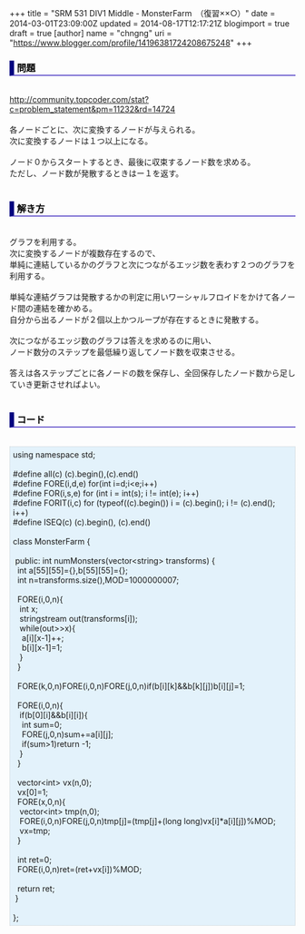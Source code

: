 +++
title = "SRM 531 DIV1 Middle - MonsterFarm　（復習××○）"
date = 2014-03-01T23:09:00Z
updated = 2014-08-17T12:17:21Z
blogimport = true
draft = true
[author]
	name = "chngng"
	uri = "https://www.blogger.com/profile/14196381724208675248"
+++

<div dir="ltr" style="text-align: left;" trbidi="on"><h3 style="border-bottom: 2px solid slateblue; border-left: 8px solid navy; color: black; padding: 0px 0px 1px 5px;">問題 </h3><br /><a href="http://community.topcoder.com/stat?c=problem_statement&amp;pm=11232&amp;rd=14724" target="_blank">http://community.topcoder.com/stat?c=problem_statement&amp;pm=11232&amp;rd=14724</a><br /><br />各ノードごとに、次に変換するノードが与えられる。<br />次に変換するノードは１つ以上になる。<br /><br />ノード０からスタートするとき、最後に収束するノード数を求める。<br />ただし、ノード数が発散するときはー１を返す。<br /><br /><h3 style="border-bottom: 2px solid slateblue; border-left: 8px solid navy; color: black; padding: 0px 0px 1px 5px;">解き方 </h3><br />グラフを利用する。<br />次に変換するノードが複数存在するので、<br />単純に連結しているかのグラフと次につながるエッジ数を表わす２つのグラフを利用する。<br /><br />単純な連結グラフは発散するかの判定に用いワーシャルフロイドをかけて各ノード間の連結を確かめる。<br />自分から出るノードが２個以上かつループが存在するときに発散する。<br /><br />次につながるエッジ数のグラフは答えを求めるのに用い、<br />ノード数分のステップを最低繰り返してノード数を収束させる。<br /><br />答えは各ステップごとに各ノードの数を保存し、全回保存したノード数から足していき更新させればよい。<br /><br /><h3 style="border-bottom: 2px solid slateblue; border-left: 8px solid navy; color: black; padding: 0px 0px 1px 5px;">コード </h3><br /><div style="background-color: #e3f2fb; border: 1px dotted #CCCCCC; padding: 5px;">using namespace std;<br /><br />#define all(c) (c).begin(),(c).end()<br />#define FORE(i,d,e) for(int i=d;i&lt;e;i++)<br />#define FOR(i,s,e) for (int i = int(s); i != int(e); i++)<br />#define FORIT(i,c) for (typeof((c).begin()) i = (c).begin(); i != (c).end(); i++)<br />#define ISEQ(c) (c).begin(), (c).end()<br /><br />class MonsterFarm {<br /><br /><span class="Apple-tab-span" style="white-space: pre;"> </span>public: int numMonsters(vector&lt;string&gt; transforms) {<br /><span class="Apple-tab-span" style="white-space: pre;">  </span>int a[55][55]={},b[55][55]={};<br /><span class="Apple-tab-span" style="white-space: pre;">  </span>int n=transforms.size(),MOD=1000000007;<br /><br /><span class="Apple-tab-span" style="white-space: pre;">  </span>FORE(i,0,n){<br /><span class="Apple-tab-span" style="white-space: pre;">   </span>int x;<br /><span class="Apple-tab-span" style="white-space: pre;">   </span>stringstream out(transforms[i]);<br /><span class="Apple-tab-span" style="white-space: pre;">   </span>while(out&gt;&gt;x){<br /><span class="Apple-tab-span" style="white-space: pre;">    </span>a[i][x-1]++;<br /><span class="Apple-tab-span" style="white-space: pre;">    </span>b[i][x-1]=1;<br /><span class="Apple-tab-span" style="white-space: pre;">   </span>}<br /><span class="Apple-tab-span" style="white-space: pre;">  </span>}<br /><br /><span class="Apple-tab-span" style="white-space: pre;">  </span>FORE(k,0,n)FORE(i,0,n)FORE(j,0,n)if(b[i][k]&amp;&amp;b[k][j])b[i][j]=1;<br /><br /><span class="Apple-tab-span" style="white-space: pre;">  </span>FORE(i,0,n){<br /><span class="Apple-tab-span" style="white-space: pre;">   </span>if(b[0][i]&amp;&amp;b[i][i]){<br /><span class="Apple-tab-span" style="white-space: pre;">    </span>int sum=0;<br /><span class="Apple-tab-span" style="white-space: pre;">    </span>FORE(j,0,n)sum+=a[i][j];<br /><span class="Apple-tab-span" style="white-space: pre;">    </span>if(sum&gt;1)return -1;<br /><span class="Apple-tab-span" style="white-space: pre;">   </span>}<br /><span class="Apple-tab-span" style="white-space: pre;">  </span>}<br /><br /><span class="Apple-tab-span" style="white-space: pre;">  </span>vector&lt;int&gt; vx(n,0);<br /><span class="Apple-tab-span" style="white-space: pre;">  </span>vx[0]=1;<br /><span class="Apple-tab-span" style="white-space: pre;">  </span>FORE(x,0,n){<br /><span class="Apple-tab-span" style="white-space: pre;">   </span>vector&lt;int&gt; tmp(n,0);<br /><span class="Apple-tab-span" style="white-space: pre;">   </span>FORE(i,0,n)FORE(j,0,n)tmp[j]=(tmp[j]+(long long)vx[i]*a[i][j])%MOD;<br /><span class="Apple-tab-span" style="white-space: pre;">   </span>vx=tmp;<br /><span class="Apple-tab-span" style="white-space: pre;">  </span>}<br /><br /><span class="Apple-tab-span" style="white-space: pre;">  </span>int ret=0;<br /><span class="Apple-tab-span" style="white-space: pre;">  </span>FORE(i,0,n)ret=(ret+vx[i])%MOD;<br /><br /><span class="Apple-tab-span" style="white-space: pre;">  </span>return ret;<br /><span class="Apple-tab-span" style="white-space: pre;"> </span>}<br /><br />};</div></div>
